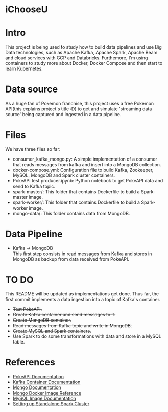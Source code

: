# iChooseU

# Intro
  This project is being used to study how to build data pipelines and use Big Data technologies, such as Apache Kafka, Apache Spark, Apache Beam and cloud services with GCP and Databricks. Furthemore, I'm using containers to study more about Docker, Docker Compose and then start to learn Kubernetes.
  
# Data source
  As a huge fan of Pokemon franchise, this project uses a free Pokemon API(this explains project's title :D) to get and simulate 'streaming data source' being captured and ingested in a data pipeline.

# Files
  We have three files so far: 
  * consumer_kafka_mongo.py: A simple implementation of a consumer that reads messages from kafka and insert into a MongoDB collection.
  * docker-compose.yml: Configuration file to build Kafka, Zookeeper, MySQL, MongoDB and Spark cluster containers.
  * PokeAPI test producer.ipynb: Python notebook to get PokeAPI data and send to Kafka topic.
  * spark-master/: This folder that contains Dockerfile to build a Spark-master image.
  * spark-worker/: This folder that contains Dockerfile to build a Spark-worker image.
  * mongo-data/: This folder contains data from MongoDB.
  
# Data Pipeline
  * Kafka -> MongoDB  
    This first step consists in read messages from Kafka and stores in MongoDB as backup from data received from PokeAPI.


# TO DO
  This README will be updated as implementations get done. Thus far, the first commit implements a data ingestion into a topic of Kafka's container.
  * <del>Test PokeAPI.</del>
  * <del>Create Kafka container and send messages to it.</del>
  * <del>Create MongoDB container.</del>
  * <del>Read messages from Kafka topic and write in MongoDB.</del>
  * <del>Create MySQL and Spark containers.</del>
  * Use Spark to do some transformations with data and store in a MySQL table.
  
# References
 * [PokeAPI Documentation](https://pokeapi.co/docs/v2.html)
 * [Kafka Container Documentation](https://docs.confluent.io/current/quickstart/ce-docker-quickstart.html#getting-started-with-docker-compose)
 * [Mongo Documentation](https://docs.mongodb.com/)
 * [Mongo Docker Image Reference](https://hub.docker.com/_/mongo) 
 * [MySQL Image Documentation](https://hub.docker.com/_/mysql)
 * [Setting up Standalone Spark Cluster](https://spark.apache.org/docs/latest/spark-standalone.html)
 
